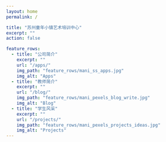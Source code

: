 ```yaml
---
layout: home
permalink: /

title: "苏州童年小镇艺术培训中心"
excerpt: ""
action: false

feature_rows:
  - title: "公司简介"
    excerpt: ""
    url: "/apps/"
    img_path: "feature_rows/mani_ss_apps.jpg"
    img_alt: "Apps"
  - title: "教师简介"
    excerpt: ""
    url: "/blog/"
    img_path: "feature_rows/mani_pexels_blog_write.jpg"
    img_alt: "Blog"
  - title: "学生风采"
    excerpt: ""
    url: "/projects/"
    img_path: "feature_rows/mani_pexels_projects_ideas.jpg"
    img_alt: "Projects"
---
```

